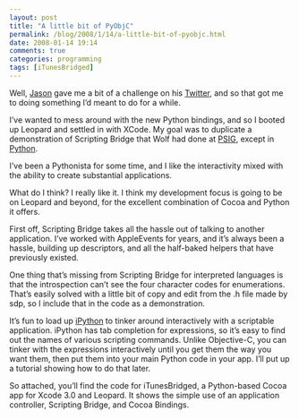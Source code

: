 ```yaml
---
layout: post
title: "A little bit of PyObjC"
permalink: /blog/2008/1/14/a-little-bit-of-pyobjc.html
date: 2008-01-14 19:14
comments: true
categories: programming
tags: [iTunesBridged]
---
```

Well, [Jason][] gave me a bit of a challenge on his [Twitter][], and so
that got me to doing something I’d meant to do for a while.

I’ve wanted to mess around with the new Python bindings, and so I booted
up Leopard and settled in with XCode. My goal was to duplicate a
demonstration of Scripting Bridge that Wolf had done at [PSIG][], except
in [Python][].
<!--more-->
I’ve been a Pythonista for some time, and I like the interactivity mixed
with the ability to create substantial applications.

What do I think? I really like it. I think my development focus is going
to be on Leopard and beyond, for the excellent combination of Cocoa and
Python it offers.

First off, Scripting Bridge takes all the hassle out of talking to
another application. I’ve worked with AppleEvents for years, and it’s
always been a hassle, building up descriptors, and all the half-baked
helpers that have previously existed.

One thing that’s missing from Scripting Bridge for interpreted languages
is that the introspection can’t see the four character codes for
enumerations. That’s easily solved with a little bit of copy and edit
from the .h file made by sdp, so I include that in the code as a
demonstration.

It’s fun to load up [iPython][] to tinker around interactively with a
scriptable application. iPython has tab completion for expressions, so
it’s easy to find out the names of various scripting commands. Unlike
Objective-C, you can tinker with the expressions interactively until you
get them the way you want them, then put them into your main Python code
in your app. I’ll put up a tutorial showing how to do that later.

So attached, you’ll find the code for iTunesBridged, a Python-based
Cocoa app for Xcode 3.0 and Leopard. It shows the simple use of an application controller, Scripting Bridge,
and Cocoa Bindings.

  [Jason]: http://threeve.org/blog/
  [Twitter]: http://twitter.com/threeve
  [PSIG]: http://rentzsch.com/psig/111
  [Python]: http://python.org
  [iPython]: http://ipython.scipy.org/moin/

